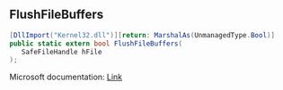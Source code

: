 ## FlushFileBuffers

```csharp
[DllImport("Kernel32.dll")][return: MarshalAs(UnmanagedType.Bool)]
public static extern bool FlushFileBuffers(
   SafeFileHandle hFile
);
```

Microsoft documentation: [Link](https://docs.microsoft.com/en-us/windows/win32/api/fileapi/nf-fileapi-flushfilebuffers)
